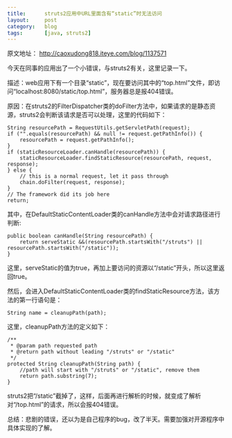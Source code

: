 ```yaml
---
title:      struts2应用中URL里面含有“static”时无法访问
layout:     post
category:   blog
tags:       [java, struts2]
---
```



原文地址： <http://caoxudong818.iteye.com/blog/1137571>

今天在同事的应用出了一个小错误，与struts2有关，这里记录一下。

描述：web应用下有一个目录“static”，现在要访问其中的“top.html”文件，即访问“localhost:8080/static/top.html”，服务器总是报404错误。

原因：在struts2的FilterDispatcher类的doFilter方法中，如果请求的是静态资源，struts2会判断该请求是否可以处理，这里的代码如下：

    String resourcePath = RequestUtils.getServletPath(request);
    if ("".equals(resourcePath) && null != request.getPathInfo()) {
        resourcePath = request.getPathInfo();
    }
    if (staticResourceLoader.canHandle(resourcePath)) {
        staticResourceLoader.findStaticResource(resourcePath, request, response);
    } else {
        // this is a normal request, let it pass through
        chain.doFilter(request, response);
    }
    // The framework did its job here
    return;
    



其中，在DefaultStaticContentLoader类的canHandle方法中会对请求路径进行判断:

    public boolean canHandle(String resourcePath) {
        return serveStatic &&(resourcePath.startsWith("/struts") || resourcePath.startsWith("/static"));
    }
    

这里，serveStatic的值为true，再加上要访问的资源以“/static”开头，所以这里返回true。

然后，会进入DefaultStaticContentLoader类的findStaticResource方法，该方法的第一行语句是：

    String name = cleanupPath(path);
    

这里，cleanupPath方法的定义如下：

    /**
     * @param path requested path
     * @return path without leading "/struts" or "/static"
     */
    protected String cleanupPath(String path) {
        //path will start with "/struts" or "/static", remove them
        return path.substring(7);
    }
    

struts2把“/static”截掉了，这样，后面再进行解析的时候，就变成了解析对“/top.html”的请求，所以会报404错误。

总结：悲剧的错误，还以为是自己程序的bug，改了半天。需要加强对开源程序中具体实现的了解。
